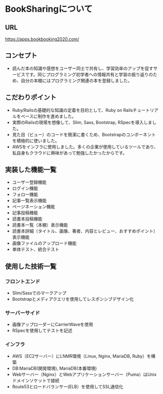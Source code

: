 # BookSharingについて

## URL
https://apps.bookbooking2020.com/

## コンセプト
- 読んだ本の知識や感想をユーザー同士で共有し、学習効率のアップを促すサービスです。同じプログラミング初学者への情報共有と学習の振り返りのため、自分の本棚にはプログラミング関連の本を登録しました。

## こだわりポイント
- Ruby/Railsの基礎的な知識の定着を目的として、Ruby on Railsチュートリアルをベースに制作を進めました。
- 実際のRailsの現場を想像して、Slim, Sass, Bootstrap, RSpecを導入しました。
- 見た目（ビュー）のコードを簡潔に書くため、Bootstrapのコンポーネントを積極的に使いました。
- AWSをインフラに使用しました。多くの企業が使用しているツールであり、私自身もクラウドに興味があって勉強したかったからです。

## 実装した機能一覧
- ユーザー登録機能
- ログイン機能
- フォロー機能
- 記事一覧表示機能
- ページネーション機能
- 記事投稿機能
- 読書本投稿機能
- 読書本一覧（本棚）表示機能
- 読書本詳細（タイトル、画像、著者、内容とレビュー、おすすめポイント）表示機能
- 画像ファイルのアップロード機能
- 単体テスト、統合テスト

## 使用した技術一覧
### フロントエンド
- Slim/Sassでのマークアップ
- Bootstrapとメディアクエリを使用してレスポンシブデザイン化
### サーバーサイド
- 画像アップローダーにCarrierWaveを使用
- RSpecを使用してテストを記述
### インフラ
- AWS（EC2サーバー）にLNMR環境（Linux, Nginx, MariaDB, Ruby）を構築
- DB:MariaDB(開発環境), MariaDB(本番環境)
- Webサーバー（Nginx）とWebアプリケーションサーバー（Puma）はUnixドメインソケットで接続
- Route53とロードバランサー(ELB）を使用してSSL通信化
